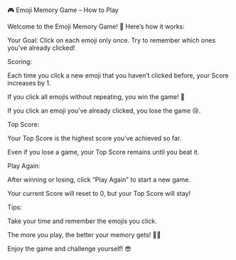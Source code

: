 🎮 Emoji Memory Game – How to Play

Welcome to the Emoji Memory Game! 🥳 Here’s how it works:

Your Goal:
Click on each emoji only once. Try to remember which ones you’ve already clicked!

Scoring:

Each time you click a new emoji that you haven’t clicked before, your Score increases by 1.

If you click all emojis without repeating, you win the game! 🎉

If you click an emoji you’ve already clicked, you lose the game 😢.

Top Score:

Your Top Score is the highest score you’ve achieved so far.

Even if you lose a game, your Top Score remains until you beat it.

Play Again:

After winning or losing, click “Play Again” to start a new game.

Your current Score will reset to 0, but your Top Score will stay!

Tips:

Take your time and remember the emojis you click.

The more you play, the better your memory gets! 🧠✨

Enjoy the game and challenge yourself! 😎
